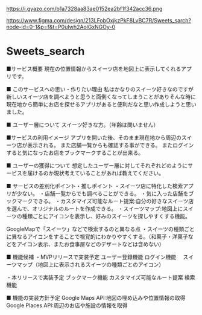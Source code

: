 
https://i.gyazo.com/b1a7328aa83ae0152ea2bf1f342acc36.png


https://www.figma.com/design/213LFobOxjkzPkF8LvBC7R/Sweets_sarch?node-id=0-1&p=f&t=P0uIwh2AolGxNGOy-0
# Sweets_search
■サービス概要
現在の位置情報からスイーツ店を地図上に表示してくれるアプリです。

■ このサービスへの思い・作りたい理由
私はかなりのスイーツ好きなのですが新しいスイーツ店を調べようと思うと面倒くなってしまうことがありそんな時に現在地から簡単にお店を探せるアプリがあると便利だなと思い作成しようと思いました。

■ ユーザー層について
スイーツ好きな方。（年齢は問いません）

■サービスの利用イメージ
アプリを開いた後、そのまま現在地から周辺のスイーツ店が表示される。
また店舗一覧からも確認する事ができる。
またログインすると気になったお店をブックマークすることが出来る。

■ ユーザーの獲得について
想定したユーザー層に対してそれぞれどのようにサービスを届けるのか現状考えていることがあれば教えてください。

■ サービスの差別化ポイント・推しポイント
・スイーツ店に特化した検索アプリが少ない。
・店舗一覧からでも調べることができる。
・気に入った店舗をブックマークできる。
・カスタマイズ可能なルート提案:自分の好きなスイーツ店を選んで、オリジナルのルートを作成できる。
・スイーツマップ:地図上にスイーツの種類ごとにアイコンを表示し、好みのスイーツを探しやすくする機能。

GoogleMapで「スイーツ」などで検索するのと異なる点
・スイーツの種類ごとに異なるアイコンをすることで視覚的にわかりやすくする。（和菓子・洋菓子などをアイコン表示、またお食事屋などのデザートなどは含めない）

■ 機能候補
・MVPリリースで実装予定
  ユーザー登録機能
  ログイン機能
　スイーツマップ（地図上に表示されるスイーツの種類ごとのアイコン）

・本リリースで実装予定
  ブックマーク機能
  カスタマイズ可能なルート提案
  検索機能
 
■ 機能の実装方針予定
Google Maps API:地図の埋め込みや位置情報の取得
Google Places API:周辺のお店や施設の情報を取得
